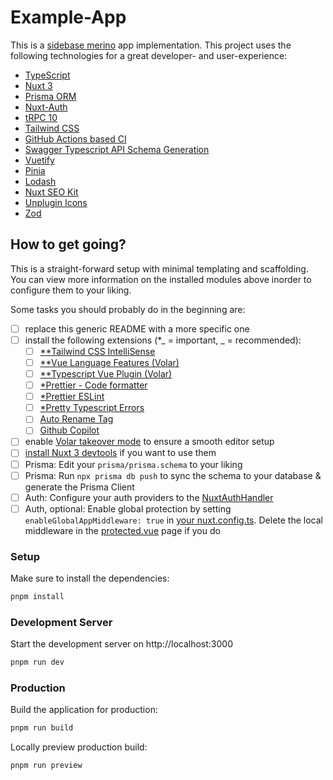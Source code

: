 # Example-App

This is a [sidebase merino](https://sidebase.io/) app implementation. This project uses the following technologies for a great developer- and user-experience:

-   [TypeScript](https://www.typescriptlang.org/)
-   [Nuxt 3](https://nuxt.com)
-   [Prisma ORM](https://sidebase.io/sidebase/components/prisma)
-   [Nuxt-Auth](https://sidebase.io/nuxt-auth/getting-started)
-   [tRPC 10](https://sidebase.io/sidebase/components/trpc)
-   [Tailwind CSS](https://tailwindcss.com/)
-   [GitHub Actions based CI](https://docs.github.com/en/actions/learn-github-actions/understanding-github-actions)
-   [Swagger Typescript API Schema Generation](https://www.npmjs.com/package/swagger-typescript-api)
-   [Vuetify](https://vuetifyjs.com/en/)
-   [Pinia](https://pinia.vuejs.org/introduction.html)
-   [Lodash](https://lodash.com/)
-   [Nuxt SEO Kit](https://github.com/harlan-zw/nuxt-seo-kit)
-   [Unplugin Icons](https://github.com/antfu/unplugin-icons)
-   [Zod](https://github.com/colinhacks/zod)

## How to get going?

This is a straight-forward setup with minimal templating and scaffolding. You can view more information on the installed modules above inorder to configure them to your liking.

Some tasks you should probably do in the beginning are:

-   [ ] replace this generic README with a more specific one
-   [ ] install the following extensions (\*_ = important, _ = recommended):
    -   [ ] [\*\*Tailwind CSS IntelliSense](https://marketplace.visualstudio.com/items?itemName=bradlc.vscode-tailwindcss)
    -   [ ] [\*\*Vue Language Features (Volar)](https://marketplace.visualstudio.com/items?itemName=Vue.volar)
    -   [ ] [\*\*Typescript Vue Plugin (Volar)](https://marketplace.visualstudio.com/items?itemName=Vue.vscode-typescript-vue-plugin)
    -   [ ] [\*Prettier - Code formatter](https://marketplace.visualstudio.com/items?itemName=esbenp.prettier-vscode)
    -   [ ] [\*Prettier ESLint](https://marketplace.visualstudio.com/items?itemName=rvest.vs-code-prettier-eslint)
    -   [ ] [\*Pretty Typescript Errors](https://marketplace.visualstudio.com/items?itemName=yoavbls.pretty-ts-errors)
    -   [ ] [Auto Rename Tag](https://marketplace.visualstudio.com/items?itemName=formulahendry.auto-rename-tag)
    -   [ ] [Github Copilot](https://marketplace.visualstudio.com/items?itemName=GitHub.copilot)
-   [ ] enable [Volar takeover mode](https://nuxt.com/docs/getting-started/installation#prerequisites) to ensure a smooth editor setup
-   [ ] [install Nuxt 3 devtools](https://github.com/nuxt/devtools#installation) if you want to use them
-   [ ] Prisma: Edit your `prisma/prisma.schema` to your liking
-   [ ] Prisma: Run `npx prisma db push` to sync the schema to your database & generate the Prisma Client
-   [ ] Auth: Configure your auth providers to the [NuxtAuthHandler](./server/api/auth/[...].ts)
-   [ ] Auth, optional: Enable global protection by setting `enableGlobalAppMiddleware: true` in [your nuxt.config.ts](./nuxt.config.ts). Delete the local middleware in the [protected.vue](./pages/protected.vue) page if you do

### Setup

Make sure to install the dependencies:

```bash
pnpm install
```

### Development Server

Start the development server on http://localhost:3000

```bash
pnpm run dev
```

### Production

Build the application for production:

```bash
pnpm run build
```

Locally preview production build:

```bash
pnpm run preview
```
